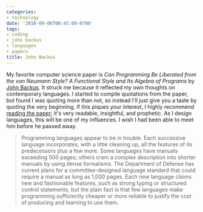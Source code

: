 ```yaml
---
categories:
- technology
date: '2010-09-06T00:45:00-0700'
tags:
- coding
- john backus
- languages
- papers
title: John Backus
---
```


My favorite computer science paper is *Can Programming Be Liberated from the von Neumann Style? A Functional Style and Its Algebra of Programs* by [John Backus](https://en.wikipedia.org/wiki/John_Backus). It struck me because it reflected my own thoughts on contemporary languages. I started to compile quotations from the paper, but found I was quoting more than not, so instead I'll just give you a taste by quoting the very beginning. If this piques your interest, I highly recommend [reading the paper](https://www.stanford.edu/class/cs242/readings/backus.pdf); it's very readable, insightful, and prophetic. As I design languages, this will be one of my influences. I wish I had been able to meet him before he passed away.

>Programming languages appear to be in trouble. Each successive language incorporates, with a little cleaning up, all the features of its predecessors plus a few more. Some languages have manuals exceeding 500 pages; others cram a complex description into shorter manuals by using dense formalisms. The Department of Defense has current plans for a committee-designed language standard that could require a manual as long as 1,000 pages. Each new language claims new and fashionable features, such as strong typing or structured control statements, but the plain fact is that few languages make programming sufficiently cheaper or more reliable to justify the cost of producing and learning to use them.
